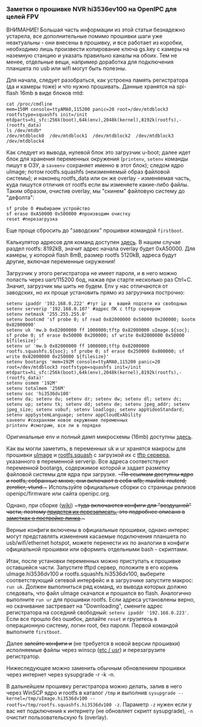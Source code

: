 ### Заметки о прошивке NVR hi3536ev100 на OpenIPC для целей FPV

ВНИМАНИЕ! Большая часть информации из этой статьи безнадежно устарела, все дополнительные помимо прошивки шаги уже неактуальны - они внесены в прошивку, и все работает из коробки, необходимо лишь произвести копирование ключа gs.key с камеры на наземную станцию и указать правильно каналы на обоих.
Тем не менее, отдельные вещи, например доработка для подключения планшета по usb или wifi могут быть полезны.


Для начала, следует разобраться, как устроена память регистратора (да и камеры тоже) и что нужно прошивать. Данные хранятся на spi-flash 16mb в виде блоков mtd:

```
cat /proc/cmdline
mem=150M console=ttyAMA0,115200 panic=20 root=/dev/mtdblock3 rootfstype=squashfs init=/init mtdparts=hi_sfc:256k(boot),64k(env),2048k(kernel),8192k(rootfs),-(rootfs_data)
ls /dev/mtdb*
/dev/mtdblock0  /dev/mtdblock1  /dev/mtdblock2  /dev/mtdblock3  /dev/mtdblock4
```
Как следует из вывода, нулевой блок это загрузчик u-boot; далее идет блок для хранения переменных окружения (`printenv`, `setenv` команды пишут в ОЗУ, а `saveenv` сохраняет именно в этот блок); следом ядро uImage; потом rootfs.squashfs (неизменяемый образ файловой системы); и наконец rootfs_data или он же overlay - изменяемая часть, куда пишутся отличия от rootfs если вы изменяете какие-либо файлы. Таким образом, очистив overlay, мы "скинем" файловую систему до "дефолта":
```
sf probe 0 #выбираем устройство
sf erase 0xA50000 0x500000 #производим очистку
reset #перезагрузка
```
Еще проще сбросить до "заводских" прошивки командой `firstboot`.

Калькулятор адресов для команд доступен [здесь](https://openipc.org/tools/firmware-partitions-calculation). В нашем случае раздел rootfs: 8192kB, значит адрес начала overlay будет 0xA50000. Для камеры, у которой flash 8mB, размер rootfs 5120kB, адреса будут другие, включая переменные окружения!


Загрузчик у этого регистратора не имеет пароля, и в него можно попасть через uart/115200 бод, нажав при старте несколько раз Ctrl+C. Значит, загрузчик мы шить не будем. Env у нас отличаются от заводских, но их проще установить прямо из загрузчика построчно:
```
setenv ipaddr '192.168.0.222' #тут ip в  вашей подсети из свободных
setenv serverip '192.168.0.107' #адрес ПК с tftp сервером
setenv netmask '255.255.255.0'
setenv bootcmd 'sf probe 0; sf read 0x82000000 0x50000 0x200000; bootm 0x82000000'
setenv uk 'mw.b 0x82000000 ff 1000000;tftp 0x82000000 uImage.${soc}; sf probe 0; sf erase 0x50000 0x200000; sf write 0x82000000 0x50000 ${filesize}'
setenv ur 'mw.b 0x82000000 ff 1000000;tftp 0x82000000 rootfs.squashfs.${soc}; sf probe 0; sf erase 0x250000 0x800000; sf write 0x82000000 0x250000 ${filesize}'
setenv bootargs 'mem=192M console=ttyAMA0,115200 panic=20 root=/dev/mtdblock3 rootfstype=squashfs init=/init mtdparts=hi_sfc:256k(boot),64k(env),2048k(kernel),8192k(rootfs),-(rootfs_data)'
setenv osmem '192M'
setenv totalmem '256M'
setenv soc 'hi3536dv100'
setenv da; setenv du; setenv dr; setenv dw; setenv dl; setenv dc; setenv up; setenv tk; setenv dd; setenv de; setenv jpeg_addr; setenv jpeg_size; setenv vobuf; setenv loadlogo; setenv appVideoStandard; setenv appSystemLanguage; setenv appCloudExAbility
saveenv #сохраняем новое окружение переменных
printenv #смотрим, все ли в порядке
```
Оригинальные env и полный дамп микросхемы (16mb) доступны [здесь](https://github.com/OpenIPC/sandbox-fpv/tree/master/hi3536dv100/original_firmware).

Как вы могли заметить, в переменных uk и ur хранятся макросы для прошивки [uImage](https://github.com/OpenIPC/sandbox-fpv/raw/master/hi3536dv100/uImage.hi3536dv100) и [rootfs.squash](https://github.com/OpenIPC/sandbox-fpv/raw/master/hi3536dv100/rootfs.squashfs.hi3536dv100) с загрузкой их с [tftp сервера](https://pjo2.github.io/tftpd64/), указанного в переменной serverip. Все адреса соответствуют переменной bootargs, содержимое которой и задает разметку файловой системы для ядра при загрузке. ~~~По ссылкам доступны ядро и rootfs, собранные мною, они включают в себя wfb; mavlink-routerd; zerotier, vtund.~~~
Используйте официальные сборки со страницы релизов openipc/firmware или сайта openipc.org.

Однако, при сборке ([wiki](https://github.com/OpenIPC/wiki/blob/master/en/building.md)) ~~~туда включаются конфиги для "воздушной" части, поэтому [придется их перезаписать](hi3536dv100), это подробнее описано в [заметках о постройке линка](notes_link_gk7205v200_hi3536ev100.md).~~~

Верные конфиги включены в официальные прошивки, однако интерес могут представлять изменения касаемые подключения планшета по usb/wifi/ethernet hotspot, можете перенести их по аналогии в конфиги официальной прошивки или оформить отдельными bash - скриптами.

Итак, после установки переменных можно приступать к прошивке оставшейся части. Запустите tftpd сервер, положите в его корень uImage.hi3536dv100 и rootfs.squashfs.hi3536dv100, выберите соответствующий сетевой интерфейс и в загрузчике запустите макрос: `run uk`. Должен выполниться ряд команд, из вывода которых должно следовать, что файл uImage скачался и прошился во flash. Аналогично выполните `run ur` для прошивки rootfs. Если адреса установлены верно, но скачивание застревает на "Downloading", смените адрес регистратора на соседний свободный: `setenv ipaddr '192.168.0.223'`.
Если все прошло без ошибок, делайте `reset` и грузитесь в операционную систему, логин root, без пароля. Первой командой выполните `firstboot`.

Далее ~~залейте конфиги и~~ (не требуется в новой версии прошивки) исполняемые файлы через winscp ([etc / usr](https://github.com/OpenIPC/sandbox-fpv/tree/master/hi3536dv100)) и перезагрузите регистратор.

Нижеследующее можно заменить обычным обновлением прошивки через интернет через sysupgrade -r -k -n.

В дальнейшем прошивку регистратора можно делать, залив в него через WinSCP ядро и rootfs в каталог `/tmp` и выполнив `sysupgrade --kernel=/tmp/uImage.hi3536dv100 --rootfs=/tmp/rootfs.squashfs.hi3536dv100 -z`. Параметр `-z` нужен если у вас нет подключения к интернету (не обновляет скрипт sysupgrade), `-n` очистит пользовательскую fs (overlay).
